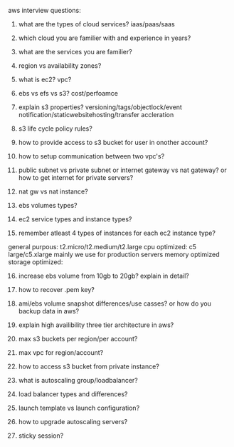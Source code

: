 
aws interview questions:

1) what are the types of cloud services?
iaas/paas/saas
2) which cloud you are familier with and experience in years?
3) what are the services you are familier?
4) region vs availability zones?
5) what is ec2?
vpc?
6) ebs vs efs vs s3?  cost/perfoamce
7) explain s3 properties?
 versioning/tags/objectlock/event notification/staticwebsitehosting/transfer accleration

8) s3 life cycle policy rules?
9) how to provide access to s3 bucket for user in onother account?
10) how to setup communication between two vpc's?
11) public subnet vs private subnet or internet gateway vs nat gateway?
or how to get internet for private servers?
12) nat gw vs nat instance?
13) ebs volumes types?
14) ec2 service types and instance types?
15) remember atleast 4 types of instances for each ec2 instance type?

general purpous: t2.micro/t2.medium/t2.large
cpu optimized:  c5 large/c5.xlarge mainly we use for production servers
memory optimized
storage optimized: 

16) increase ebs volume from 10gb to 20gb? explain in detail?

17) how to recover .pem key?

18) ami/ebs volume snapshot differences/use casses?
or how do you backup data in aws?

19) explain high availibility three tier architecture in aws?

20) max s3 buckets per region/per account?

21) max vpc for region/account?

22) how to access s3 bucket from private instance?

23) what is autoscaling group/loadbalancer?

24) load balancer types and differences?

25) launch template vs launch configuration?

26) how to upgrade autoscaling servers?

27) sticky session? 





